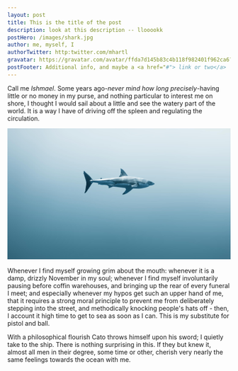 ```yaml
---
layout: post
title: This is the title of the post
description: look at this description -- llooookk
postHero: /images/shark.jpg
author: me, myself, I
authorTwitter: http:twitter.com/mhartl
gravatar: https://gravatar.com/avatar/ffda7d145b83c4b118f982401f962ca6?s=150
postFooter: Additional info, and maybe a <a href="#"> link or two</a>
---
```


Call me *Ishmael*. Some years ago-*never mind how long precisely*-having little or no money in my purse, and nothing particular to interest me on shore, I thought I would sail about a little and see the watery part of the world. It is a way I have of driving off the spleen and regulating the circulation.

<img class="pull-left" src="/images/shark.jpg" />

Whenever I find myself growing grim about the mouth: whenever it is a damp, drizzly November in my soul; whenever I find myself involuntarily pausing before coffin warehouses, and bringing up the rear of every funeral I meet; and especially whenever my hypos get such an upper hand of me, that it requires a strong moral principle to prevent me from deliberately stepping into the street, and methodically knocking people's hats off - then, I account it high time to get to sea as soon as I can. This is my substitute for pistol and ball.

With a philosophical flourish Cato throws himself upon his sword; I quietly take to the ship. There is nothing surprising in this. If they but knew it, almost all men in their degree, some time or other, cherish very nearly the same feelings towards the ocean with me. 
